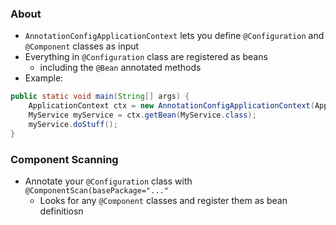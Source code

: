 ### About
* `AnnotationConfigApplicationContext` lets you define `@Configuration` and `@Component` classes as input
* Everything in `@Configuration` class are registered as beans
	* including the `@Bean` annotated methods
* Example:
```java
public static void main(String[] args) {
	ApplicationContext ctx = new AnnotationConfigApplicationContext(AppConfig.class);
	MyService myService = ctx.getBean(MyService.class);
	myService.doStuff();
}
```
### Component Scanning
* Annotate your `@Configuration` class with `@ComponentScan(basePackage="..."`
	* Looks for any `@Component` classes and register them as bean definitiosn